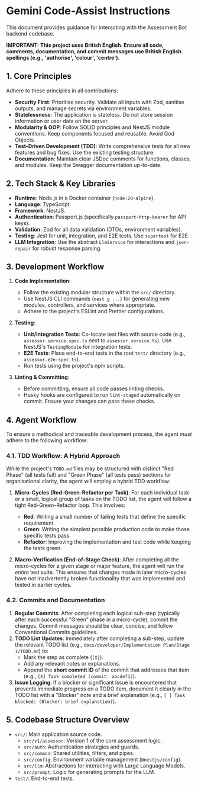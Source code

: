 # Gemini Code-Assist Instructions

This document provides guidance for interacting with the Assessment Bot backend codebase.

**IMPORTANT: This project uses British English. Ensure all code, comments, documentation, and commit messages use British English spellings (e.g., 'authorise', 'colour', 'centre').**

## 1. Core Principles

Adhere to these principles in all contributions:

* **Security First**: Prioritise security. Validate all inputs with Zod, sanitise outputs, and manage secrets via environment variables.
* **Statelessness**: The application is stateless. Do not store session information or user data on the server.
* **Modularity & OOP**: Follow SOLID principles and NestJS module conventions. Keep components focused and reusable. Avoid God Objects.
* **Test-Driven Development (TDD)**: Write comprehensive tests for all new features and bug fixes. Use the existing testing structure.
* **Documentation**: Maintain clear JSDoc comments for functions, classes, and modules. Keep the Swagger documentation up-to-date.

## 2. Tech Stack & Key Libraries

* **Runtime**: Node.js in a Docker container (`node:20-alpine`).
* **Language**: TypeScript.
* **Framework**: NestJS.
* **Authentication**: Passport.js (specifically `passport-http-bearer` for API keys).
* **Validation**: Zod for all data validation (DTOs, environment variables).
* **Testing**: Jest for unit, integration, and E2E tests. Use `supertest` for E2E.
* **LLM Integration**: Use the abstract `LlmService` for interactions and `json-repair` for robust response parsing.

## 3. Development Workflow

1. **Code Implementation**:
    * Follow the existing modular structure within the `src/` directory.
    * Use NestJS CLI commands (`nest g ...`) for generating new modules, controllers, and services where appropriate.
    * Adhere to the project's ESLint and Prettier configurations.

2. **Testing**:
    * **Unit/Integration Tests**: Co-locate test files with source code (e.g., `assessor.service.spec.ts` next to `assessor.service.ts`). Use NestJS's `TestingModule` for integration tests.
    * **E2E Tests**: Place end-to-end tests in the root `test/` directory (e.g., `assessor.e2e-spec.ts`).
    * Run tests using the project's npm scripts.

3. **Linting & Committing**:
    * Before committing, ensure all code passes linting checks.
    * Husky hooks are configured to run `lint-staged` automatically on commit. Ensure your changes can pass these checks.

## 4. Agent Workflow

To ensure a methodical and traceable development process, the agent *must* adhere to the following workflow:

### 4.1. TDD Workflow: A Hybrid Approach

While the project's `TODO.md` files may be structured with distinct "Red Phase" (all tests fail) and "Green Phase" (all tests pass) sections for organisational clarity, the agent will employ a hybrid TDD workflow:

1. **Micro-Cycles (Red-Green-Refactor per Task)**: For each individual task or a small, logical group of tasks on the TODO list, the agent will follow a tight Red-Green-Refactor loop. This involves:
    * **Red**: Writing a small number of failing tests that define the specific requirement.
    * **Green**: Writing the simplest possible production code to make those specific tests pass.
    * **Refactor**: Improving the implementation and test code while keeping the tests green.

2. **Macro-Verification (End-of-Stage Check)**: After completing all the micro-cycles for a given stage or major feature, the agent will run the *entire* test suite. This ensures that changes made in later micro-cycles have not inadvertently broken functionality that was implemented and tested in earlier cycles.

### 4.2. Commits and Documentation

1. **Regular Commits**: After completing each logical sub-step (typically after each successful "Green" phase in a micro-cycle), commit the changes. Commit messages should be clear, concise, and follow Conventional Commits guidelines.
2. **TODO List Updates**: Immediately after completing a sub-step, update the relevant TODO list (e.g., `docs/developer/Implementation Plan/Stage 1/TODO.md`) to:
    * Mark the step as complete (`[X]`).
    * Add any relevant notes or explanations.
    * Append the **short commit ID** of the commit that addresses that item (e.g., `[X] Task completed (commit: abcdef1)`).
3. **Issue Logging**: If a blocker or significant issue is encountered that prevents immediate progress on a TODO item, document it clearly in the TODO list with a "Blocker" note and a brief explanation (e.g., `[ ] Task blocked: (Blocker: brief explanation)`).

## 5. Codebase Structure Overview

* `src/`: Main application source code.
  * `src/v1/assessor`: Version 1 of the core assessment logic.
  * `src/auth`: Authentication strategies and guards.
  * `src/common`: Shared utilities, filters, and pipes.
  * `src/config`: Environment variable management (`@nestjs/config`).
  * `src/llm`: Abstractions for interacting with Large Language Models.
  * `src/prompt`: Logic for generating prompts for the LLM.
* `test/`: End-to-end tests.
